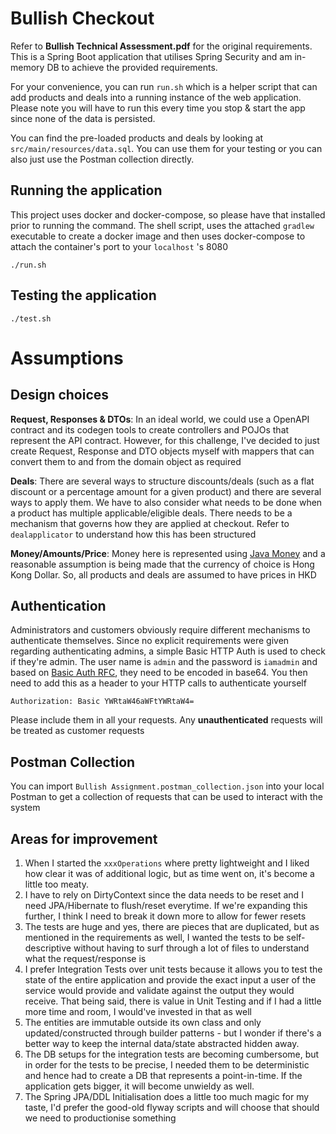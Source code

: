 # Bullish Checkout

Refer to **Bullish Technical Assessment.pdf** for the original requirements. This is a Spring Boot application that utilises Spring Security and am in-memory DB to achieve the provided requirements. 

For your convenience, you can run `run.sh` which is a helper script that can add products and deals into a running instance of the web application. 
Please note you will have to run this every time you stop & start the app since none of the data is persisted.

You can find the pre-loaded products and deals by looking at `src/main/resources/data.sql`. You can use them for your testing or you can also just use the Postman collection directly.

## Running the application

This project uses docker and docker-compose, so please have that installed prior to running the command. The shell script, uses the attached `gradlew` executable to create a docker image and then uses docker-compose to attach the container's port to your `localhost` 's 8080

```
./run.sh
```

## Testing the application
```
./test.sh
```

# Assumptions 

## Design choices

**Request, Responses & DTOs**: In an ideal world, we could use a OpenAPI contract and its codegen tools to create controllers and POJOs that represent the API contract. However, for this challenge, I've decided to just create Request, Response and DTO objects myself with mappers that can convert them to and from the domain object as required

**Deals**: There are several ways to structure discounts/deals (such as a flat discount or a percentage amount for a given product) and there are several ways to apply them. We have to also consider what needs to be done when a product has multiple applicable/eligible deals. There needs to be a mechanism that governs how they are applied at checkout. Refer to `dealapplicator` to understand how this has been structured

**Money/Amounts/Price**: Money here is represented using [Java Money](https://javamoney.github.io/ri.html) and a reasonable assumption is being made that the currency of choice is Hong Kong Dollar. So, all products and deals are assumed to have prices in HKD


## Authentication
Administrators and customers obviously require different mechanisms to authenticate themselves. Since no explicit requirements were given regarding authenticating admins, a simple Basic HTTP Auth is used to check if they're admin. The user name is `admin` and the password is `iamadmin` and based on [Basic Auth RFC](https://datatracker.ietf.org/doc/html/rfc7617), they need to be encoded in base64. You then need to add this as a header to your HTTP calls to authenticate yourself

```
Authorization: Basic YWRtaW46aWFtYWRtaW4=
```

Please include them in all your requests. Any **unauthenticated** requests will be treated as customer requests

## Postman Collection

You can import `Bullish Assignment.postman_collection.json` into your local Postman to get a collection of requests that can be used to interact with the system


## Areas for improvement

1) When I started the `xxxOperations` where pretty lightweight and I liked how clear it was of additional logic, but as time went on, it's become a little too meaty.
2) I have to rely on DirtyContext since the data needs to be reset and I need JPA/Hibernate to flush/reset everytime. If we're expanding this further, I think I need to break it down more to allow for fewer resets
3) The tests are huge and yes, there are pieces that are duplicated, but as mentioned in the requirements as well, I wanted the tests to be self-descriptive without having to surf through a lot of files to understand what the request/response is
4) I prefer Integration Tests over unit tests because it allows you to test the state of the entire application and provide the exact input a user of the service would provide and validate against the output they would receive. That being said, there is value in Unit Testing and if I had a little more time and room, I would've invested in that as well
5) The entities are immutable outside its own class and only updated/constructed through builder patterns - but I wonder if there's a better way to keep the internal data/state abstracted hidden away.
6) The DB setups for the integration tests are becoming cumbersome, but in order for the tests to be precise, I needed them to be deterministic and hence had to create a DB that represents a point-in-time. If the application gets bigger, it will become unwieldy as well.
7) The Spring JPA/DDL Initialisation does a little too much magic for my taste, I'd prefer the good-old flyway scripts and will choose that should we need to productionise something
